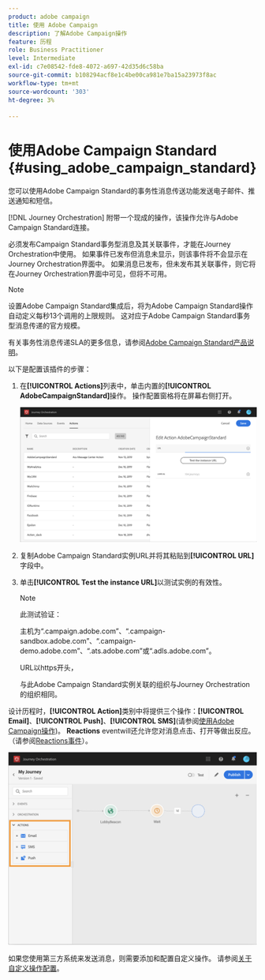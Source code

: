 ```yaml
---
product: adobe campaign
title: 使用 Adobe Campaign
description: 了解Adobe Campaign操作
feature: 历程
role: Business Practitioner
level: Intermediate
exl-id: c7e08542-fde8-4072-a697-42d35d6c58ba
source-git-commit: b108294acf8e1c4be00ca981e7ba15a23973f8ac
workflow-type: tm+mt
source-wordcount: '303'
ht-degree: 3%

---
```


# 使用Adobe Campaign Standard {#using_adobe_campaign_standard}

您可以使用Adobe Campaign Standard的事务性消息传送功能发送电子邮件、推送通知和短信。

[!DNL Journey Orchestration] 附带一个现成的操作，该操作允许与Adobe Campaign Standard连接。

必须发布Campaign Standard事务型消息及其关联事件，才能在Journey Orchestration中使用。 如果事件已发布但消息未显示，则该事件将不会显示在Journey Orchestration界面中。 如果消息已发布，但未发布其关联事件，则它将在Journey Orchestration界面中可见，但将不可用。

>[!NOTE]
>
>设置Adobe Campaign Standard集成后，将为Adobe Campaign Standard操作自动定义每秒13个调用的上限规则。 这对应于Adobe Campaign Standard事务型消息传递的官方规模。
>
>有关事务性消息传递SLA的更多信息，请参阅[Adobe Campaign Standard产品说明](https://helpx.adobe.com/legal/product-descriptions/campaign-standard.html)。

以下是配置该插件的步骤：

1. 在&#x200B;**[!UICONTROL Actions]**&#x200B;列表中，单击内置的&#x200B;**[!UICONTROL AdobeCampaignStandard]**&#x200B;操作。 操作配置窗格将在屏幕右侧打开。

   ![](../assets/actioncampaign.png)

1. 复制Adobe Campaign Standard实例URL并将其粘贴到&#x200B;**[!UICONTROL URL]**&#x200B;字段中。

1. 单击&#x200B;**[!UICONTROL Test the instance URL]**&#x200B;以测试实例的有效性。

   >[!NOTE]
   >
   >此测试验证：
   >
   >主机为“.campaign.adobe.com”、“.campaign-sandbox.adobe.com”、“.campaign-demo.adobe.com”、“.ats.adobe.com”或“.adls.adobe.com”。
   >
   >URL以https开头，
   >
   >与此Adobe Campaign Standard实例关联的组织与Journey Orchestration的组织相同。

设计历程时，**[!UICONTROL Action]**&#x200B;类别中将提供三个操作：**[!UICONTROL Email]**、**[!UICONTROL Push]**、**[!UICONTROL SMS]**(请参阅[使用Adobe Campaign操作](../building-journeys/using-adobe-campaign-actions.md))。 **Reactions** eventwill还允许您对消息点击、打开等做出反应。（请参阅[Reactions事件](../building-journeys/reaction-events.md)）。

![](../assets/journey58.png)

如果您使用第三方系统来发送消息，则需要添加和配置自定义操作。 请参阅[关于自定义操作配置](../action/about-custom-action-configuration.md)。
